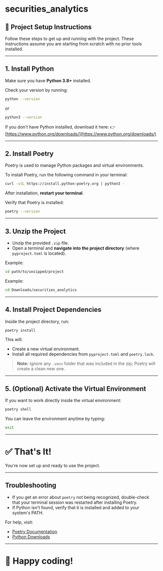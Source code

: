 # securities_analytics

## 🚀 Project Setup Instructions

Follow these steps to get up and running with the project. These instructions assume you are starting from scratch with no prior tools installed.

---

## 1. Install Python

Make sure you have **Python 3.8+** installed.

Check your version by running:

```bash
python --version
```
_or_
```bash
python3 --version
```

If you don't have Python installed, download it here:
👉 [https://www.python.org/downloads/](https://www.python.org/downloads/)

---

## 2. Install Poetry

Poetry is used to manage Python packages and virtual environments.

To install Poetry, run the following command in your terminal:

```bash
curl -sSL https://install.python-poetry.org | python3 -
```

After installation, **restart your terminal**.

Verify that Poetry is installed:

```bash
poetry --version
```

---

## 3. Unzip the Project

- Unzip the provided `.zip` file.
- Open a terminal and **navigate into the project directory** (where `pyproject.toml` is located).

Example:

```bash
cd path/to/unzipped/project
```

Example:

```bash
cd Downloads/securities_analytics
```

---

## 4. Install Project Dependencies

Inside the project directory, run:

```bash
poetry install
```

This will:
- Create a new virtual environment.
- Install all required dependencies from `pyproject.toml` and `poetry.lock`.

> **Note:** Ignore any `.venv` folder that was included in the zip; Poetry will create a clean new one.

---

## 5. (Optional) Activate the Virtual Environment

If you want to work directly inside the virtual environment:

```bash
poetry shell
```

You can leave the environment anytime by typing:

```bash
exit
```

---

# ✅ That's It!

You're now set up and ready to use the project.

---

## Troubleshooting

- If you get an error about `poetry` not being recognized, double-check that your terminal session was restarted after installing Poetry.
- If Python isn't found, verify that it is installed and added to your system's PATH.

For help, visit:
- [Poetry Documentation](https://python-poetry.org/docs/)
- [Python Downloads](https://www.python.org/downloads/)

---

# 🚀 Happy coding!

